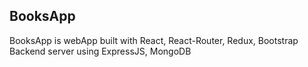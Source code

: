 BooksApp
------------------------
BooksApp is webApp built with React, React-Router, Redux, Bootstrap
Backend server using ExpressJS, MongoDB




